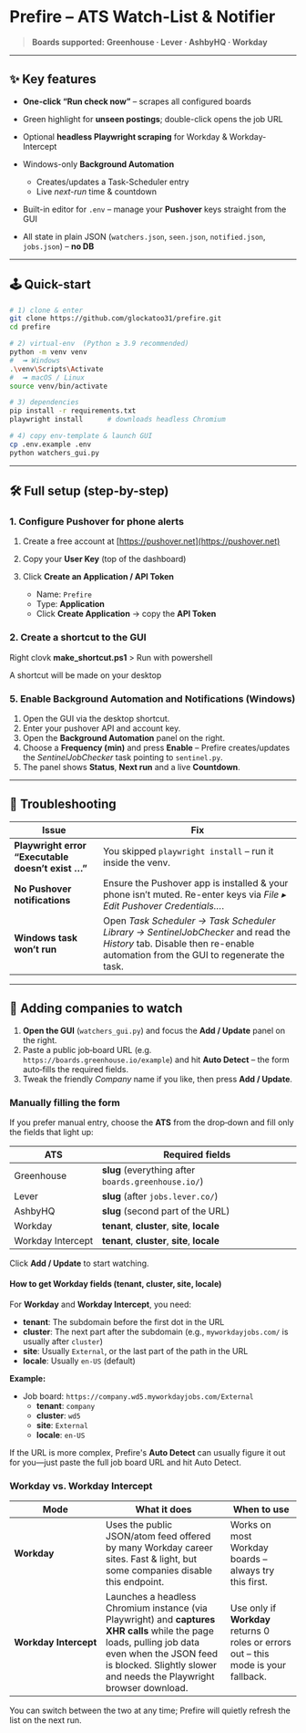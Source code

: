# Prefire – ATS Watch-List & Notifier

> **Boards supported:** **Greenhouse · Lever · AshbyHQ · Workday**

---

## ✨ Key features

* **One-click “Run check now”** – scrapes all configured boards
* Green highlight for **unseen postings**; double-click opens the job URL
* Optional **headless Playwright scraping** for Workday & Workday-Intercept
* Windows-only **Background Automation**

  * Creates/updates a Task-Scheduler entry
  * Live *next-run* time & countdown
* Built-in editor for `.env` – manage your **Pushover** keys straight from the GUI
* All state in plain JSON (`watchers.json`, `seen.json`, `notified.json`, `jobs.json`) – **no DB**

---

## 🕹️ Quick-start

```bash
# 1) clone & enter
git clone https://github.com/glockatoo31/prefire.git
cd prefire

# 2) virtual-env  (Python ≥ 3.9 recommended)
python -m venv venv
#  ➟ Windows
.\venv\Scripts\Activate
#  ➟ macOS / Linux
source venv/bin/activate

# 3) dependencies
pip install -r requirements.txt
playwright install      # downloads headless Chromium

# 4) copy env-template & launch GUI
cp .env.example .env
python watchers_gui.py
```

---

## 🛠️ Full setup (step-by-step)

### 1. Configure **Pushover** for phone alerts

1. Create a free account at [https://pushover.net](https://pushover.net)

2. Copy your **User Key** (top of the dashboard)

3. Click **Create an Application / API Token**

   * Name: `Prefire`
   * Type: **Application**
   * Click **Create Application** → copy the **API Token**


### 2. Create a shortcut to the GUI

Right clovk **make_shortcut.ps1** > Run with powershell

A shortcut will be made on your desktop

### 5. Enable Background Automation and Notifications (Windows)

1.  Open the GUI via the desktop shortcut.
2.  Enter your pushover API and account key.
3.  Open the **Background Automation** panel on the right.
4. Choose a **Frequency (min)** and press **Enable** – Prefire creates/updates the
   *SentinelJobChecker* task pointing to `sentinel.py`.
5. The panel shows **Status**, **Next run** and a live **Countdown**.

---

## 🤔 Troubleshooting

| Issue                                             | Fix                                                                                                                                                                    |
| ------------------------------------------------- | ---------------------------------------------------------------------------------------------------------------------------------------------------------------------- |
| **Playwright error “Executable doesn’t exist …”** | You skipped `playwright install` – run it inside the venv.                                                                                                             |
| **No Pushover notifications**                     | Ensure the Pushover app is installed & your phone isn’t muted. Re-enter keys via *File ▸ Edit Pushover Credentials…*.                                                  |
| **Windows task won’t run**                        | Open *Task Scheduler → Task Scheduler Library → SentinelJobChecker* and read the *History* tab. Disable then re-enable automation from the GUI to regenerate the task. |

---

## 🏢 Adding companies to watch

1. **Open the GUI** (`watchers_gui.py`) and focus the **Add / Update** panel on the right.
2. Paste a public job‑board URL (e.g. `https://boards.greenhouse.io/example`) and hit **Auto Detect** – the form auto‑fills the required fields.
3. Tweak the friendly *Company* name if you like, then press **Add / Update**.

### Manually filling the form
If you prefer manual entry, choose the **ATS** from the drop‑down and fill only the fields that light up:

| ATS | Required fields |
|-----|-----------------|
| Greenhouse | **slug** (everything after `boards.greenhouse.io/`) |
| Lever | **slug** (after `jobs.lever.co/`) |
| AshbyHQ | **slug** (second part of the URL) |
| Workday | **tenant**, **cluster**, **site**, **locale** |
| Workday Intercept | **tenant**, **cluster**, **site**, **locale** |

Click **Add / Update** to start watching.

#### How to get Workday fields (tenant, cluster, site, locale)

For **Workday** and **Workday Intercept**, you need:
- **tenant**: The subdomain before the first dot in the URL
- **cluster**: The next part after the subdomain (e.g., `myworkdayjobs.com/` is usually after `cluster`)
- **site**: Usually `External`, or the last part of the path in the URL
- **locale**: Usually `en-US` (default)

**Example:**
- Job board: `https://company.wd5.myworkdayjobs.com/External`
  - **tenant**: `company`
  - **cluster**: `wd5`
  - **site**: `External`
  - **locale**: `en-US`

If the URL is more complex, Prefire's **Auto Detect** can usually figure it out for you—just paste the full job board URL and hit Auto Detect.

### Workday vs. Workday Intercept
| Mode | What it does | When to use |
|------|--------------|-------------|
| **Workday** | Uses the public JSON/atom feed offered by many Workday career sites. Fast & light, but some companies disable this endpoint. | Works on most Workday boards – always try this first. |
| **Workday Intercept** | Launches a headless Chromium instance (via Playwright) and **captures XHR calls** while the page loads, pulling job data even when the JSON feed is blocked. Slightly slower and needs the Playwright browser download. | Use only if **Workday** returns 0 roles or errors out – this mode is your fallback. |

You can switch between the two at any time; Prefire will quietly refresh the list on the next run.
